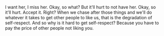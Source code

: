  I want her, I miss her. Okay, so what? But it'll hurt to not have her. Okay, so it'll hurt. Accept it. Right? When we chase after those things and we'll do whatever it takes to get other people to like us, that is the degradation of self-respect. And so why is it hard to get self-respect? Because you have to pay the price of other people not liking you.